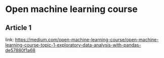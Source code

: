 # Open machine learning course
## Article 1
link: https://medium.com/open-machine-learning-course/open-machine-learning-course-topic-1-exploratory-data-analysis-with-pandas-de57880f1a68
